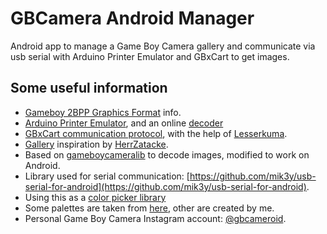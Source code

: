 # GBCamera Android Manager
Android app to manage a Game Boy Camera gallery and communicate via usb serial with Arduino Printer Emulator and GBxCart to get images.

## Some useful information
  * [Gameboy 2BPP Graphics Format](https://www.huderlem.com/demos/gameboy2bpp.html) info.
  * [Arduino Printer Emulator](https://mofosyne.github.io/arduino-gameboy-printer-emulator/), and an online [decoder](https://mofosyne.github.io/arduino-gameboy-printer-emulator/GameBoyPrinterDecoderJS/gameboy_printer_js_raw_decoder.html)
  * [GBxCart communication protocol](https://github.com/lesserkuma/FlashGBX/blob/master/FlashGBX/hw_GBxCartRW.py), with the help of [Lesserkuma](https://github.com/lesserkuma).
  * [Gallery](https://herrzatacke.github.io/gb-printer-web/#/gallery) inspiration by [HerrZatacke](https://github.com/HerrZatacke/gb-printer-web).
  * Based on [gameboycameralib](https://github.com/KodeMunkie/gameboycameralib) to decode images, modified to work on Android.
  * Library used for serial communication: [https://github.com/mik3y/usb-serial-for-android](https://github.com/mik3y/usb-serial-for-android).
  * Using this as a [color picker library](https://github.com/QuadFlask/colorpicker)
  * Some palettes are taken from [here](https://www.npmjs.com/package/gb-palettes), other are created by me.
  * Personal Game Boy Camera Instagram account: [@gbcameroid](https://www.instagram.com/gbcameroid/).


